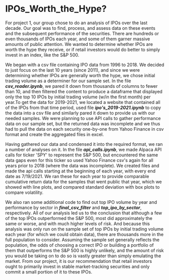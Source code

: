 # IPOs_Worth_the_Hype?

For project 1, our group chose to do an analysis of IPOs over the last decade. Our goal was to find, process, and assess data on these events and the subsequent performance of the securities. There are hundreds or even thousands of IPOs each year, and some of them garner massive amounts of public attention. We wanted to determine whether IPOs are worth the hype they receive, or if retail investors would do better to simply invest in an index, like the S&P 500.

We began with a csv file containing IPO data from 1996 to 2018. We decided to just focus on the last 10 years (since 2011), and since we were determining whether IPOs are generally worth the hype, we chose initial trading volume as a determiner for our sample set. In the file ***csv_reader.ipynb***, we pared it down from thousands of columns to fewer than 10, and then filtered the content to produce a dataframe that displayed only the top 10 IPOs by initial trading volume (w/in the first month) per year.To get the data for 2019-2021, we located a website that contained all of the IPOs from that time period, used file ***ipo's_2019-2021.ipynb*** to copy the data into a csv file and similarly pared it down to provide us with our needed samples. We were planning to use API calls to gather performance data on our sample set, but the returned data was incomplete and we thus had to pull the data on each security one-by-one from Yahoo Finance in csv format and create the aggregated files in excel.

Having gathered our data and condensed it into the required format, we ran a number of analyses on it. In the file ***api_calls.ipynb***, we made Alpaca API calls for ticker 'SPY' to represent the S&P 500, but encountered the same data gaps even for this ticker so used Yahoo Finance csv's again for all years prior to 2018 (where the data was incomplete). We created files and made the api calls starting at the beginning of each year, with every end date as 7/19/2021. We ran these for each year to provide comparable cumulative return data for the samples that went public that year, which we showed with line plots, and compared standard deviation with box plots to compare volatility.

We also ran some additional code to find out top IPO volume by year and performance by sector in ***final_csv_filter*** and ***top_ipo_by_sector***, respectively. All of our analysis led us to the conclusion that although a few of the top IPOs outperformed the S&P 500, most did approximately the same or worse, and with much higher levels of risk. And because this analysis was only run on the sample set of top IPOs by initial trading volume each year (for which we could obtain data), there are thousands more in the full population to consider. Assuming the sample set generally reflects the population, the odds of choosing a correct IPO or building a portfolio of them that outperforms the S&P 500 is highly unlikely, and the amount of risk you would be taking on to do so is vastly greater than simply emulating the market. From our project, it is our recommendation that retail investors ought to primarily invest in stable market-tracking securities and only commit a small portion of it to these IPOs.
